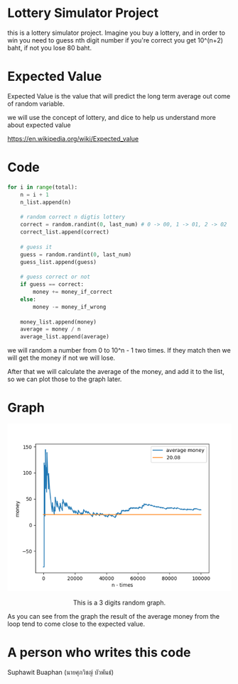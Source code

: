 # Lottery Simulator Project
this is a lottery simulator project. Imagine you buy a lottery, and in order to win you need to guess nth digit number if you're correct you get 10^(n+2) baht, if not you lose 80 baht.

# Expected Value
Expected Value is the value that will predict the long term average out come of random variable.

we will use the concept of lottery, and dice to help us understand more about expected value

https://en.wikipedia.org/wiki/Expected_value

# Code
```python
for i in range(total):
    n = i + 1
    n_list.append(n)

    # random correct n digtis lottery
    correct = random.randint(0, last_num) # 0 -> 00, 1 -> 01, 2 -> 02
    correct_list.append(correct)

    # guess it
    guess = random.randint(0, last_num)
    guess_list.append(guess)

    # guess correct or not
    if guess == correct:
        money += money_if_correct
    else:
        money -= money_if_wrong

    money_list.append(money)
    average = money / n
    average_list.append(average)
```

we will random a number from 0 to 10^n - 1 two times. If they match then we will get the money if not we will lose.

After that we will calculate the average of the money, and add it to the list, so we can plot those to the graph later.

# Graph
![alt text](https://github.com/SSS-BBB/lottery/blob/main/3digits_lottery.png)

<center>This is a 3 digits random graph.</center>

As you can see from the graph the result of the average money from the loop tend to come close to the expected value.

# A person who writes this code
Suphawit Buaphan
(นายศุภวิชญ์ บัวพันธ์)

